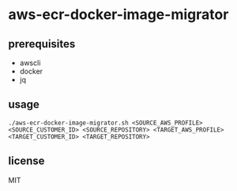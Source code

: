 # aws-ecr-docker-image-migrator

## prerequisites
* awscli
* docker
* jq

## usage
```shell
./aws-ecr-docker-image-migrator.sh <SOURCE_AWS_PROFILE> <SOURCE_CUSTOMER_ID> <SOURCE_REPOSITORY> <TARGET_AWS_PROFILE> <TARGET_CUSTOMER_ID> <TARGET_REPOSITORY> 
```

## license
MIT
